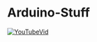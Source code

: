# Arduino-Stuff

[![YouTubeVid](https://img.youtube.com/vi/2I2VP4YvjHI/0.jpg)](https://youtu.be/2I2VP4YvjHI)
